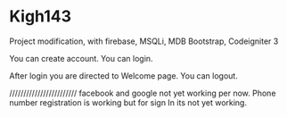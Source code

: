 # Kigh143
Project modification, with firebase, MSQLi, MDB Bootstrap, Codeigniter 3

You can create account.
You can login.

After login you are directed to Welcome page.
You can logout.


////////////////////////
facebook and google not yet working per now.
Phone number registration is working but for sign In its not yet working.

